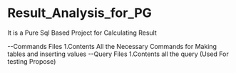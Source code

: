 # Result_Analysis_for_PG
It is a Pure Sql Based Project for Calculating Result 

--Commands Files 
  1.Contents All the Necessary Commands for Making tables and inserting values
--Query Files 
  1.Contents all the query (Used For testing Propose)

